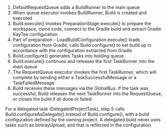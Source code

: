 

1. DefaultRequestQueue adds a BuildRunner to the main queue
1. When queue executor invokes BuildRunner, Build is created and executed
1. Build.execute() invokes PreparationStage.execute() to prepare the workspace, clone code, connect to the Gradle build and extract Gradle KayTee configuration 
1. Part of preparation - LoadBuildConfiguration.execute() loads configuration from Gradle, calls Build.configure() to  set build up in accordance with the configuration extracted from Gradle
1. Build.configure() generates Tasks into holding queue
1. Build.execute() continues and releases the first TaskRunner into the main queue
1. The RequestQueue executor invokes the first TaskRunner, which will complete by sending either a TaskSuccessfulMessage or a TaskFailedMessage   
1. Build receives these messages via the GlobalBus.  If the task was successful, Build releases the next TaskRunner into the RequestQueue, or closes the build if all done or failed

For a delegated task (DelegatedProjectTask), step 5 calls Build.configureAsDelegate() instead of Build.configure(), with a build configuration defined by the owning project.  A delegated build never uses tasks such as bintrayUpload, and that is reflected in the configuration
